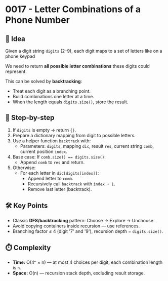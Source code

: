 # 0017 - Letter Combinations of a Phone Number

## 🧠 Idea

Given a digit string `digits` (2–9), each digit maps to a set of letters like on a phone keypad

We need to return **all possible letter combinations** these digits could represent.

This can be solved by **backtracking**:
- Treat each digit as a branching point.
- Build combinations one letter at a time.
- When the length equals `digits.size()`, store the result.

## 🔁 Step-by-step

1. If `digits` is empty → return `{}`.
2. Prepare a dictionary mapping from digit to possible letters.
3. Use a helper function `backtrack` with:
   - Parameters: `digits`, mapping `dic`, result `res`, current string `comb`, current position `index`.
4. Base case: If `comb.size() == digits.size()`:
   - Append `comb` to `res` and return.
5. Otherwise:
   - For each letter in `dic[digits[index]]`:
     - Append letter to `comb`.
     - Recursively call `backtrack` with `index + 1`.
     - Remove last letter (backtrack).

## 🛠️ Key Points

- Classic **DFS/backtracking** pattern: Choose → Explore → Unchoose.
- Avoid copying containers inside recursion — use references.
- Branching factor ≤ 4 (digit '7' and '9'), recursion depth = `digits.size()`.

## ⏱️ Complexity

- **Time:** O(4ⁿ × n) — at most 4 choices per digit, each combination length is `n`.
- **Space:** O(n) — recursion stack depth, excluding result storage.
